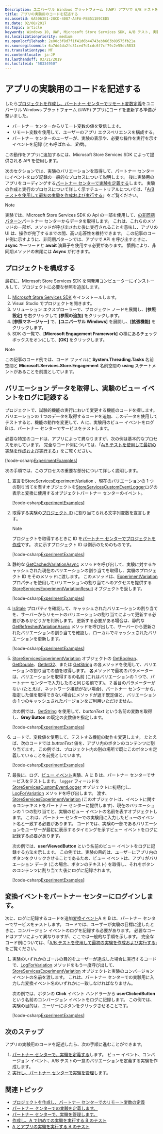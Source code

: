 ```yaml
---
Description: ユニバーサル Windows プラットフォーム (UWP) アプリで A/B テストを実行するには、アプリで実験用のコードを記述する必要があります。
title: アプリの実験用のコードを記述する
ms.assetid: 6A5063E1-28CD-4087-A4FA-FBB511E9CED5
ms.date: 02/08/2017
ms.topic: article
keywords: Windows 10, UWP, Microsoft Store Services SDK, A/B テスト, 実験
ms.localizationpriority: medium
ms.openlocfilehash: 2e00c3f8d7f1f41d6b44743ebb663b09575fb21a
ms.sourcegitcommit: 6a7dd4da2fc31ced7d1cdc6f7cf79c2e55dc5833
ms.translationtype: MT
ms.contentlocale: ja-JP
ms.lasthandoff: 03/21/2019
ms.locfileid: "58334950"
---
```

# <a name="code-your-app-for-experimentation"></a>アプリの実験用のコードを記述する

したら[プロジェクトを作成し、パートナー センターでリモート変数定義](create-a-project-and-define-remote-variables-in-the-dev-center-dashboard.md)をユニバーサル Windows プラットフォーム (UWP) アプリにコードを更新する準備が整いました。
* パートナー センターからリモート変数の値を受信します。
* リモート変数を使用して、ユーザーのアプリ エクスペリエンスを構成する。
* パートナー センターのユーザーが、実験の表示や、必要な操作を実行を示すイベントを記録 (とも呼ばれる、*変換*)。

この動作をアプリに追加するには、Microsoft Store Services SDK によって提供される API を使用します。

次のセクションでは、実験のバリエーションを取得して、パートナー センターにイベントをログ記録の一般的なプロセスについて説明します。 後に実験用のアプリをコーディングする[パートナー センターで実験を定義する](define-your-experiment-in-the-dev-center-dashboard.md)します。 実験の作成と実行のプロセスについて詳しく示すチュートリアルについては、「[A/B テストを使用して最初の実験を作成および実行する](create-and-run-your-first-experiment-with-a-b-testing.md)」をご覧ください。

> [!NOTE]
> 実験では、Microsoft Store Services SDK の Api の一部を使用して、[の非同期パターン](../threading-async/asynchronous-programming-universal-windows-platform-apps.md)パートナー センターからデータを取得します。 これは、これらのメソッドの一部が、メソッドが呼び出された後に実行されることを意味し、アプリの UI は、操作が完了するまでの間、高い応答性を維持できます。 この記事のコード例に示すように、非同期パターンでは、アプリで API を呼び出すときに、**async** キーワードと **await** 演算子を使用する必要があります。 慣例により、非同期メソッドの末尾には **Async** が付きます。

## <a name="configure-your-project"></a>プロジェクトを構成する

最初に、Microsoft Store Services SDK を開発用コンピューターにインストールして、プロジェクトに必要な参照を追加します。

1. [Microsoft Store Services SDK](microsoft-store-services-sdk.md#install-the-sdk) をインストールします。
2. Visual Studio でプロジェクトを開きます。
3. ソリューション エクスプローラーで、プロジェクト ノードを展開し、**[参照設定]** を右クリックして **[参照の追加]** をクリックします。
3. **[参照マネージャー]** で、**[ユニバーサル Windows]** を展開し、**[拡張機能]** をクリックします。
4. SDK の一覧で、**[Microsoft Engagement Framework]** の横にあるチェック ボックスをオンにして、**[OK]** をクリックします。

> [!NOTE]
> この記事のコード例では、コード ファイルに **System.Threading.Tasks** 名前空間と **Microsoft.Services.Store.Engagement** 名前空間の **using** ステートメントがあることを前提としています。

## <a name="get-variation-data-and-log-the-view-event-for-your-experiment"></a>バリエーション データを取得し、実験のビュー イベントをログに記録する

プロジェクトで、試験的機能の実行において変更する機能のコードを探します。 バリエーションの 1 つのデータを取得するコードを追加、このデータを使用してテストすると、機能の動作を変更して、A に、実験用のビュー イベントをログ B は、パートナー センターでサービスをテストします。

必要な特定のコードは、アプリによって異なりますが、次の例は基本的なプロセスを示しています。 完全なコード例については、「[A/B テストを使用して最初の実験を作成および実行する](create-and-run-your-first-experiment-with-a-b-testing.md)」をご覧ください。

[!code-csharp[ExperimentExamples](./code/StoreSDKSamples/cs/ExperimentExamples.cs#ExperimentCodeSample)]

次の手順では、このプロセスの重要な部分について詳しく説明します。

1. 宣言を[StoreServicesExperimentVariation](https://docs.microsoft.com/uwp/api/microsoft.services.store.engagement.storeservicesexperimentvariation) 、現在のバリエーションの 1 つの割り当てを表すオブジェクトを[StoreServicesCustomEventLogger](https://docs.microsoft.com/uwp/api/microsoft.services.store.engagement.storeservicescustomeventlogger)ログの表示と変換に使用するオブジェクトパートナー センターのイベント。

    [!code-csharp[ExperimentExamples](./code/StoreSDKSamples/cs/ExperimentExamples.cs#Snippet1)]

2. 取得する実験の[プロジェクト ID](run-app-experiments-with-a-b-testing.md#terms) に割り当てられる文字列変数を宣言します。
    > [!NOTE]
    > プロジェクトを取得するときに ID を[パートナー センターでプロジェクトを作成](create-a-project-and-define-remote-variables-in-the-dev-center-dashboard.md)です。 次に示すプロジェクト ID は例示のためのものです。

    [!code-csharp[ExperimentExamples](./code/StoreSDKSamples/cs/ExperimentExamples.cs#Snippet2)]

3. 静的な [GetCachedVariationAsync](https://docs.microsoft.com/uwp/api/microsoft.services.store.engagement.storeservicesexperimentvariation.getcachedvariationasync) メソッドを呼び出して、実験に対するキャッシュされた現在のバリエーションの割り当てを取得し、実験のプロジェクト ID をそのメソッドに渡します。 このメソッドは、[ExperimentVariation](https://docs.microsoft.com/uwp/api/microsoft.services.store.engagement.storeservicesexperimentvariationresult.experimentvariation) プロパティを使用してバリエーションの割り当てへのアクセスを提供する [StoreServicesExperimentVariationResult](https://docs.microsoft.com/uwp/api/microsoft.services.store.engagement.storeservicesexperimentvariationresult) オブジェクトを返します。

    [!code-csharp[ExperimentExamples](./code/StoreSDKSamples/cs/ExperimentExamples.cs#Snippet3)]

4. [IsStale](https://docs.microsoft.com/uwp/api/microsoft.services.store.engagement.storeservicesexperimentvariation.isstale) プロパティを確認して、キャッシュされたバリエーションの割り当てを、サーバーからリモートのバリエーションの割り当てによって更新する必要があるかどうかを判断します。 更新する必要がある場合は、静的な [GetRefreshedVariationAsync](https://docs.microsoft.com/uwp/api/microsoft.services.store.engagement.storeservicesexperimentvariation.getrefreshedvariationasync) メソッドを呼び出して、サーバーから更新されたバリエーションの割り当てを確認し、ローカルでキャッシュされたバリエーションを更新します。

    [!code-csharp[ExperimentExamples](./code/StoreSDKSamples/cs/ExperimentExamples.cs#Snippet4)]

5. [StoreServicesExperimentVariation](https://docs.microsoft.com/uwp/api/microsoft.services.store.engagement.storeservicesexperimentvariation) オブジェクトの [GetBoolean](https://docs.microsoft.com/uwp/api/microsoft.services.store.engagement.storeservicesexperimentvariation.getboolean)、[GetDouble](https://docs.microsoft.com/uwp/api/microsoft.services.store.engagement.storeservicesexperimentvariation.getdouble)、[GetInt32](https://docs.microsoft.com/uwp/api/microsoft.services.store.engagement.storeservicesexperimentvariation.getint32)、または [GetString](https://docs.microsoft.com/uwp/api/microsoft.services.store.engagement.storeservicesexperimentvariation.getstring) の各メソッドを使用して、バリエーションの割り当ての値を取得します。 各メソッドで最初のパラメーターは、バリエーションを取得するの名前 (これはバリエーションの 1 つで、パートナー センターで入力したのと同じ名前です)。 2 番目のパラメーターがない (たとえば、ネットワーク接続がない場合)、パートナー センターから、指定した値を取得できない場合にメソッドが返す既定値と、バリエーションの 1 つのキャッシュされたバージョンをご利用いただけません。

    次の例では、[GetString](https://docs.microsoft.com/uwp/api/microsoft.services.store.engagement.storeservicesexperimentvariation.getstring) を使用して、*buttonText* という名前の変数を取得し、**Grey Button** の既定の変数値を指定します。

    [!code-csharp[ExperimentExamples](./code/StoreSDKSamples/cs/ExperimentExamples.cs#Snippet5)]

6. コードで、変数値を使用して、テストする機能の動作を変更します。 たとえば、次のコードでは *buttonText* 値を、アプリ内のボタンのコンテンツに割り当てます。 この例では、プロジェクト内の別の場所で既にこのボタンを定義していることを前提としています。

    [!code-csharp[ExperimentExamples](./code/StoreSDKSamples/cs/ExperimentExamples.cs#Snippet6)]

7. 最後に、ログ、[ビュー イベント](run-app-experiments-with-a-b-testing.md#terms)実験、A に B は、パートナー センターでサービスをテストします。 ```logger``` フィールドを [StoreServicesCustomEventLogger](https://docs.microsoft.com/uwp/api/microsoft.services.store.engagement.storeservicescustomeventlogger) オブジェクトに初期化し、[LogForVariation](https://docs.microsoft.com/uwp/api/microsoft.services.store.engagement.storeservicescustomeventlogger.logforvariation) メソッドを呼び出します。 渡す、 [StoreServicesExperimentVariation](https://docs.microsoft.com/uwp/api/microsoft.services.store.engagement.storeservicesexperimentvariation) (このオブジェクトは、イベントに関するコンテキストをパートナー センターに提供します)、現在のバリエーションの 1 つの割り当てと、実験のビュー イベントの名前を表すオブジェクトします。 これは、パートナー センターでの実験用に入力したビューのイベント名と一致する必要があります。 コードでは、実験の一部であるバリエーションをユーザーが最初に表示するタイミングを示すビュー イベントをログに記録する必要があります。

    次の例では、**userViewedButton** という名前のビュー イベントをログに記録する方法を示します。 この例では、実験の目的は、ユーザーにアプリ内のボタンをクリックさせることであるため、ビュー イベントは、アプリがバリエーション データ (この場合、ボタンのテキスト) を取得し、それをボタンのコンテンツに割り当てた後にログに記録されます。

    [!code-csharp[ExperimentExamples](./code/StoreSDKSamples/cs/ExperimentExamples.cs#Snippet7)]

## <a name="log-conversion-events-to-partner-center"></a>変換イベントをパートナー センターにログインします。

次に、ログに記録するコードを追加[変換イベント](run-app-experiments-with-a-b-testing.md#terms)A を B は、パートナー センターでサービスをテストします。 コードでは、ユーザーが実験の目標に達したときに、コンバージョン イベントのログを記録する必要があります。 必要なコードはアプリによって異なりますが、ここでは一般的な手順を示します。 完全なコード例については、「[A/B テストを使用して最初の実験を作成および実行する](create-and-run-your-first-experiment-with-a-b-testing.md)」をご覧ください。

1. 実験のいずれかのゴールの目的をユーザーが達成した場合に実行するコードで、[LogForVariation](https://docs.microsoft.com/uwp/api/microsoft.services.store.engagement.storeservicescustomeventlogger.logforvariation) メソッドをもう一度呼び出して、[StoreServicesExperimentVariation](https://docs.microsoft.com/uwp/api/microsoft.services.store.engagement.storeservicesexperimentvariation) オブジェクトと実験のコンバージョン イベントの名前を渡します。 これは、パートナー センターでの実験用に入力した変換イベント名のいずれかに一致しなければなりません。

    次の例では、ボタンの **Click** イベント ハンドラーから **userClickedButton** という名前のコンバージョン イベントをログに記録します。 この例では、実験の目的は、ユーザーにボタンをクリックさせることです。

    [!code-csharp[ExperimentExamples](./code/StoreSDKSamples/cs/ExperimentExamples.cs#Snippet8)]

## <a name="next-steps"></a>次のステップ

アプリの実験用のコードを記述したら、次の手順に進むことができます。
1. [パートナー センターで、実験を定義する](define-your-experiment-in-the-dev-center-dashboard.md)します。 ビュー イベント、コンバージョン イベント、A/B テストの一意のバリエーションを定義する実験を作成します。
2. [実行し、パートナー センターで実験を管理](manage-your-experiment.md)します。


## <a name="related-topics"></a>関連トピック

* [プロジェクトを作成し、パートナー センターでのリモート変数の定義](create-a-project-and-define-remote-variables-in-the-dev-center-dashboard.md)
* [パートナー センターでの実験を定義します。](define-your-experiment-in-the-dev-center-dashboard.md)
* [パートナー センターで、実験を管理します。](manage-your-experiment.md)
* [作成し、A で初めての実験を実行する B のテスト](create-and-run-your-first-experiment-with-a-b-testing.md)
* [A とアプリの実験を実行する B のテスト](run-app-experiments-with-a-b-testing.md)
